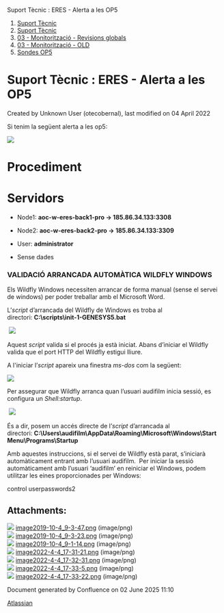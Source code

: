 Suport Tècnic : ERES - Alerta a les OP5  

1.  [Suport Tècnic](index.md)
2.  [Suport Tècnic](13893782.md)
3.  [03 - Monitorització - Revisions globals](26313327.md)
4.  [03 - Monitorització - OLD](128647245.md)
5.  [Sondes OP5](Sondes-OP5_26313328.md)

Suport Tècnic : ERES - Alerta a les OP5
=======================================

Created by Unknown User (otecobernal), last modified on 04 April 2022

Si tenim la següent alerta a les op5:

![](attachments/64980889/64980893.png)

Procediment
===========

Servidors 
==========

*   Node1: **aoc-w-eres-back1-pro → 185.86.34.133:3308 [](https://pam.aoc.cat/SecretServer/app/#/secrets/4356/general)** 
*   Node2: **aoc-w-eres-back2-pro → 185.86.34.133:3309 [](https://pam.aoc.cat/SecretServer/app/#/secrets/4358/general)** 
*   User: **administrator**

*   Sense dades
    

### **VALIDACIÓ ARRANCADA AUTOMÀTICA WILDFLY WINDOWS**

Els Wildfly Windows necessiten arrancar de forma manual (sense el servei de windows) per poder treballar amb el Microsoft Word.

L’_script_ d’arrancada del Wildfly de Windows es troba al directori: **C:\\scripts\\init-1-GENESYS5.bat**

 ![](attachments/64980909/64980915.png)

Aquest _script_ valida si el procés ja està iniciat. Abans d’iniciar el Wildfly valida que el port HTTP del Wildfly estigui lliure.

A l'iniciar l’_script_ apareix una finestra _ms-dos_ com la següent:

![](attachments/64980909/64980916.png)

Per assegurar que Wildfly arranca quan l’usuari audifilm inicia sessió, es configura un _Shell:startup_.

 ![](attachments/64980909/64980917.png)

És a dir, posem un accés directe de l’_script_ d’arrancada al directori: **C:\\Users\\audifilm\\AppData\\Roaming\\Microsoft\\Windows\\Start Menu\\Programs\\Startup**

Amb aquestes instruccions, si el servei de Wildfly està parat, s’iniciarà automàticament entrant amb l’usuari audifilm.  Per iniciar la sessió automàticament amb l’usuari ‘audifilm’ en reiniciar el Windows, podem utilitzar les eines proporcionades per Windows:

control userpasswords2

  

  

Attachments:
------------

![](images/icons/bullet_blue.gif) [image2019-10-4\_9-3-47.png](attachments/64980889/64980890.png) (image/png)  
![](images/icons/bullet_blue.gif) [image2019-10-4\_9-3-23.png](attachments/64980889/64980891.png) (image/png)  
![](images/icons/bullet_blue.gif) [image2019-10-4\_9-1-14.png](attachments/64980889/64980892.png) (image/png)  
![](images/icons/bullet_blue.gif) [image2022-4-4\_17-31-21.png](attachments/64980889/64980893.png) (image/png)  
![](images/icons/bullet_blue.gif) [image2022-4-4\_17-32-31.png](attachments/64980889/64980894.png) (image/png)  
![](images/icons/bullet_blue.gif) [image2022-4-4\_17-33-5.png](attachments/64980889/64980895.png) (image/png)  
![](images/icons/bullet_blue.gif) [image2022-4-4\_17-33-22.png](attachments/64980889/64980896.png) (image/png)  

Document generated by Confluence on 02 June 2025 11:10

[Atlassian](http://www.atlassian.com/)